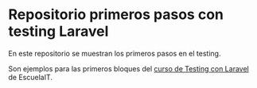 # Repositorio primeros pasos con testing Laravel

En este repositorio se muestran los primeros pasos en el testing. 

Son ejemplos para las primeros bloques del [curso de Testing con Laravel](https://escuela.it/cursos/curso-testing-laravel) de EscuelaIT.

